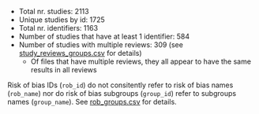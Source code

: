 * Total nr. studies: 2113
* Unique studies by id: 1725
* Total nr. identifiers: 1163
* Number of studies that have at least 1 identifier: 584
* Number of studies with multiple reviews: 309 (see [study_reviews_groups.csv](study_reviews_groups.csv) for details)
    * Of files that have multiple reviews, they all appear to have the same results in all reviews

Risk of bias IDs (`rob_id`) do not consitently refer to risk of bias names (`rob_name`) nor 
do risk of bias subgroups (`group_id`) refer to subgroups names (`group_name`). See [rob_groups.csv](rob_groups.csv) for details. 